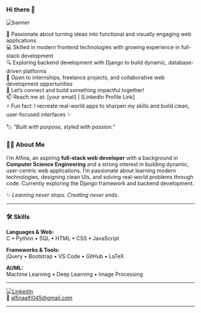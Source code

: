 ### Hi there 👋 

<img src="https://capsule-render.vercel.app/api?type=waving&color=0:6a11cb,100:2575fc&height=200&section=header&text=Hi%20I'm%20Alfina!&fontSize=40&fontAlign=center&fontColor=ffffff" alt="banner"/>

🚀 Passionate about turning ideas into functional and visually engaging web applications  
💻 Skilled in modern frontend technologies with growing experience in full-stack development  
🔍 Exploring backend development with Django to build dynamic, database-driven platforms  
🤝 Open to internships, freelance projects, and collaborative web development opportunities  
💬 Let’s connect and build something impactful together!  
📫 Reach me at: [your email] | [LinkedIn Profile Link]  
⚡ Fun fact: I recreate real-world apps to sharpen my skills and build clean, user-focused interfaces ✨

🏷️ *"Built with purpose, styled with passion."*

### 👩‍💻 About Me

I'm Alfina, an aspiring **full-stack web developer** with a background in **Computer Science Engineering** and a strong interest in building dynamic, user-centric web applications. I’m passionate about learning modern technologies, designing clean UIs, and solving real-world problems through code. Currently exploring the Django framework and backend development.

✨ *Learning never stops. Creating never ends.*

---

### 🛠️ Skills

**Languages & Web:**  
C • Python • SQL • HTML • CSS • JavaScript

**Frameworks & Tools:**  
jQuery • Bootstrap • VS Code • GitHub • LaTeX

**AI/ML:**  
Machine Learning • Deep Learning • Image Processing

---





[![LinkedIn](https://img.shields.io/badge/LinkedIn-blue?style=flat&logo=linkedin&logoColor=white)](https://www.linkedin.com/in/alfinan)  
📧 alfinaalfi045@gmail.com

---

<!-- GitHub Stats Section - Uncomment if desired
### 📊 GitHub Stats

![Alfina's GitHub Stats](https://github-readme-stats.vercel.app/api?username=Alfiina&show_icons=true&theme=radical)
![Top Langs](https://github-readme-stats.vercel.app/api/top-langs/?username=Alfiina&layout=compact&theme=radical)
-->

